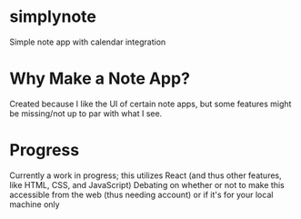 # simplynote
Simple note app with calendar integration

# Why Make a Note App?
Created because I like the UI of certain note apps, but some features might be missing/not up to par with what I see.

# Progress
Currently a work in progress; this utilizes React (and thus other features, like HTML, CSS, and JavaScript)
Debating on whether or not to make this accessible from the web (thus needing account) or if it's for your local machine only
